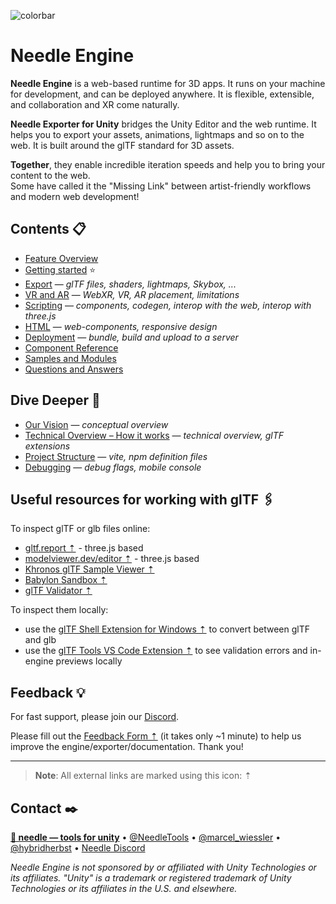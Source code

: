 ![colorbar](https://user-images.githubusercontent.com/5083203/180309860-542e6882-163c-4e11-9555-2c669ad72472.png)

# Needle Engine

**Needle Engine** is a web-based runtime for 3D apps. It runs on your machine for development, and can be deployed anywhere. It is flexible, extensible, and collaboration and XR come naturally.  

**Needle Exporter for Unity** bridges the Unity Editor and the web runtime. It helps you to export your assets, animations, lightmaps and so on to the web. It is built around the glTF standard for 3D assets.  

**Together**, they enable incredible iteration speeds and help you to bring your content to the web.  
Some have called it the "Missing Link" between artist-friendly workflows and modern web development!

## Contents 📋
- [Feature Overview](./documentation/features-overview.md)
- [Getting started](./documentation/getting-started.md) ⭐
- [Export](./documentation/export.md) — *glTF files, shaders, lightmaps, Skybox, ...*
- [VR and AR](./documentation/xr.md) — *WebXR, VR, AR placement, limitations*
- [Scripting](./documentation/scripting.md) — *components, codegen, interop with the web, interop with three.js*
- [HTML](./documentation/html.md) — *web-components, responsive design*
- [Deployment](./documentation/deployment.md) — *bundle, build and upload to a server*
- [Component Reference](./documentation/component-reference.md)
- [Samples and Modules](./documentation/samples-and-modules.md)
- [Questions and Answers](./documentation/faq.md)

## Dive Deeper 🐠
- [Our Vision](./documentation/vision.md) — *conceptual overview*
- [Technical Overview – How it works](./documentation/technical-overview.md) — *technical overview, glTF extensions*
- [Project Structure](./documentation/project_structure.md) — *vite, npm definition files*
- [Debugging](./documentation/debugging.md) — *debug flags, mobile console*

## Useful resources for working with glTF 🖇

To inspect glTF or glb files online:
- [gltf.report ⇡](https://gltf.report/) - three.js based
- [modelviewer.dev/editor ⇡](https://modelviewer.dev/editor) - three.js based
- [Khronos glTF Sample Viewer ⇡](https://github.khronos.org/glTF-Sample-Viewer-Release/)
- [Babylon Sandbox ⇡](https://sandbox.babylonjs.com/)
- [glTF Validator ⇡](https://github.khronos.org/glTF-Validator/)

To inspect them locally:
- use the [glTF Shell Extension for Windows ⇡](https://apps.microsoft.com/store/detail/gltf-shell-extensions/9NPGVJ9N57MV?hl=en-us&gl=US) to convert between glTF and glb
- use the [glTF Tools VS Code Extension ⇡](https://marketplace.visualstudio.com/items?itemName=cesium.gltf-vscode) to see validation errors and in-engine previews locally

## Feedback 💡

For fast support, please join our [Discord](https://discord.needle.tools).

Please fill out the [Feedback Form ⇡](https://fwd.needle.tools/needle-engine/feedback) (it takes only ~1 minute) to help us improve the engine/exporter/documentation. Thank you!

---

> **Note**: All external links are marked using this icon: ⇡

## Contact ✒️
<b>[🌵 needle — tools for unity](https://needle.tools)</b> • 
[@NeedleTools](https://twitter.com/NeedleTools) • 
[@marcel_wiessler](https://twitter.com/marcel_wiessler) • 
[@hybridherbst](https://twitter.com/hybridherbst) • 
[Needle Discord](https://discord.needle.tools)



*Needle Engine is not sponsored by or affiliated with Unity Technologies or its affiliates. "Unity" is a trademark or registered trademark of Unity Technologies or its affiliates in the U.S. and elsewhere.*
